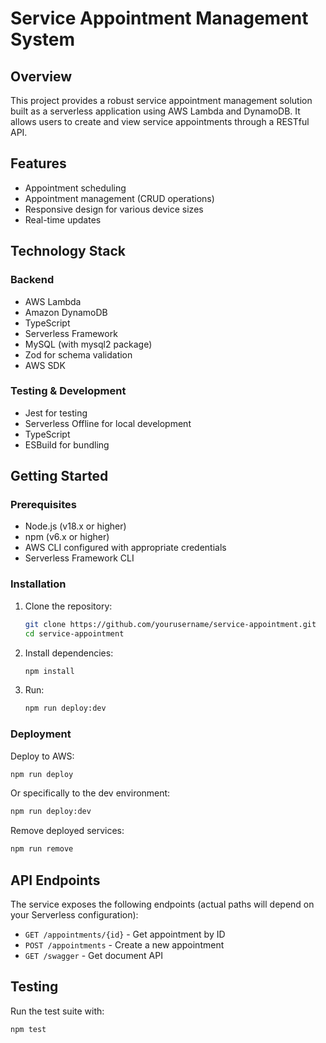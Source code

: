 # Service Appointment Management System

## Overview
This project provides a robust service appointment management solution built as a serverless application using AWS Lambda and DynamoDB. It allows users to create and view service appointments through a RESTful API.

## Features
- Appointment scheduling
- Appointment management (CRUD operations)
- Responsive design for various device sizes
- Real-time updates

## Technology Stack
### Backend
- AWS Lambda
- Amazon DynamoDB
- TypeScript
- Serverless Framework
- MySQL (with mysql2 package)
- Zod for schema validation
- AWS SDK

### Testing & Development
- Jest for testing
- Serverless Offline for local development
- TypeScript
- ESBuild for bundling


## Getting Started

### Prerequisites
- Node.js (v18.x or higher)
- npm (v6.x or higher)
- AWS CLI configured with appropriate credentials
- Serverless Framework CLI

### Installation

1. Clone the repository:
   ```bash
   git clone https://github.com/yourusername/service-appointment.git
   cd service-appointment
   ```

2. Install dependencies:
   ```bash
   npm install
   ```

3. Run:
   ```bash
   npm run deploy:dev
   ```

### Deployment

Deploy to AWS:
```bash
npm run deploy
```

Or specifically to the dev environment:
```bash
npm run deploy:dev
```

Remove deployed services:
```bash
npm run remove
```

## API Endpoints
The service exposes the following endpoints (actual paths will depend on your Serverless configuration):

- `GET /appointments/{id}` - Get appointment by ID
- `POST /appointments` - Create a new appointment
- `GET /swagger` - Get document API

## Testing
Run the test suite with:
```bash
npm test
```